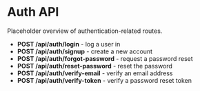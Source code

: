 # Auth API

Placeholder overview of authentication-related routes.

- **POST /api/auth/login** - log a user in
- **POST /api/auth/signup** - create a new account
- **POST /api/auth/forgot-password** - request a password reset
- **POST /api/auth/reset-password** - reset the password
- **POST /api/auth/verify-email** - verify an email address
- **POST /api/auth/verify-token** - verify a password reset token
